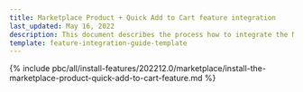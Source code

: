 ```yaml
---
title: Marketplace Product + Quick Add to Cart feature integration
last_updated: May 16, 2022
description: This document describes the process how to integrate the Marketplace Product + Quick Add to Cart feature into a Spryker project.
template: feature-integration-guide-template
---
```


{% include pbc/all/install-features/202212.0/marketplace/install-the-marketplace-product-quick-add-to-cart-feature.md %} <!-- To edit, see /_includes/pbc/all/install-features/202212.0/marketplace/install-the-marketplace-product-quick-add-to-cart-feature.md -->
